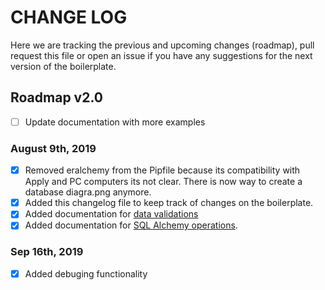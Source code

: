 # CHANGE LOG

Here we are tracking the previous and upcoming changes (roadmap), pull request this file or open an issue if you have any suggestions for the next version of the boilerplate.

## Roadmap v2.0

- [ ] Update documentation with more examples

### August 9th, 2019

- [x] Removed eralchemy from the Pipfile because its compatibility with Apply and PC computers its not clear. There is now way to create a database diagra.png anymore.
- [x] Added this changelog file to keep track of changes on the boilerplate.
- [x] Added documentation for [data validations](https://github.com/4GeeksAcademy/flask-rest-hello/blob/master/docs/DATA_VALIDATIONS.md)
- [x] Added documentation for [SQL Alchemy operations](https://github.com/4GeeksAcademy/flask-rest-hello/edit/master/docs/MYSQL.md).

### Sep 16th, 2019

- [x] Added debuging functionality

